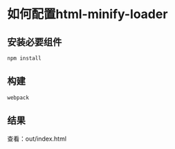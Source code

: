 # 如何配置html-minify-loader

安装必要组件
---
```
npm install
```

构建
---
```
webpack
```
结果
---
查看：out/index.html

